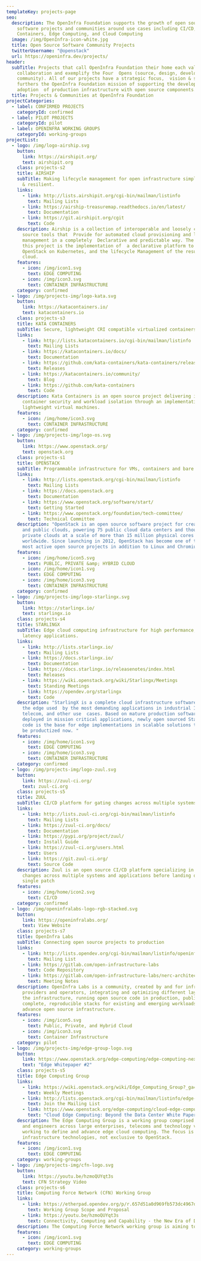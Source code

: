 ```yaml
---
templateKey: projects-page
seo:
  description: The OpenInfra Foundation supports the growth of open source
    software projects and communities around use cases including CI/CD,
    Containers, Edge Computing, and Cloud Computing
  image: /img/OpenInfra-icon-white.jpg
  title: Open Source Software Community Projects
  twitterUsername: "@openstack"
  url: https://openinfra.dev/projects/
header:
  subTitle: Projects that call OpenInfra Foundation their home each value open
    collaboration and exemplify the Four  Opens (source, design, development,
    community). All of our projects have a strategic focus,  vision & scope that
    furthers the OpenInfra Foundation mission of supporting the development and
    adoption  of production infrastructure with open source components.
  title: Projects & Communities at OpenInfra Foundation
projectCategories:
  - label: CONFIRMED PROJECTS
    categoryId: confirmed
  - label: PILOT PROJECTS
    categoryId: pilot
  - label: OPENINFRA WORKING GROUPS
    categoryId: working-groups
projectList:
  - logo: /img/logo-airship.svg
    button:
      link: https://airshipit.org/
      text: airshipit.org
    class: projects-s2
    title: AIRSHIP
    subTitle: Making lifecycle management for open infrastructure simple, repeatable
      & resilient.
    links:
      - link: http://lists.airshipit.org/cgi-bin/mailman/listinfo
        text: Mailing Lists
      - link: https://airship-treasuremap.readthedocs.io/en/latest/
        text: Documentation
      - link: https://git.airshipit.org/cgit
        text: Code
    description: Airship is a collection of interoperable and loosely coupled open
      source tools that  Provide for automated cloud provisioning and life cycle
      management in a completely  Declarative and predictable way. The focus of
      this project is the implementation of  a declarative platform to introduce
      OpenStack on Kubernetes, and the lifecycle Management of the resulting
      cloud.
    features:
      - icon: /img/icon1.svg
        text: EDGE COMPUTING
      - icon: /img/icon3.svg
        text: CONTAINER INFRASTRUCTURE
    category: confirmed
  - logo: /img/projects-img/logo-kata.svg
    button:
      link: https://katacontainers.io/
      text: katacontainers.io
    class: projects-s3
    title: KATA CONTAINERS
    subTitle: Secure, lightweight CRI compatible virtualized containers.
    links:
      - link: http://lists.katacontainers.io/cgi-bin/mailman/listinfo
        text: Mailing Lists
      - link: https://katacontainers.io/docs/
        text: Documentation
      - link: https://github.com/kata-containers/kata-containers/releases
        text: Releases
      - link: https://katacontainers.io/community/
        text: Blog
      - link: https://github.com/kata-containers
        text: Code
    description: Kata Containers is an open source project delivering increased
      container security and workload isolation through an implementation of
      lightweight virtual machines.
    features:
      - icon: /img/home/icon3.svg
        text: CONTAINER INFRASTRUCTURE
    category: confirmed
  - logo: /img/projects-img/logo-os.svg
    button:
      link: https://www.openstack.org/
      text: openstack.org
    class: projects-s1
    title: OPENSTACK
    subTitle: Programmable infrastructure for VMs, containers and bare metal.
    links:
      - link: http://lists.openstack.org/cgi-bin/mailman/listinfo
        text: Mailing Lists
      - link: https://docs.openstack.org
        text: Documentation
      - link: https://www.openstack.org/software/start/
        text: Getting Started
      - link: https://www.openstack.org/foundation/tech-committee/
        text: Technical Committee
    description: "OpenStack is an open source software project for creating private
      and public clouds, powering 75 public cloud data centers and thousands of
      private clouds at a scale of more than 15 million physical cores
      worldwide. Since launching in 2012, OpenStack has become one of the top 3
      most active open source projects in addition to Linux and Chromium. "
    features:
      - icon: /img/home/icon5.svg
        text: PUBLIC, PRIVATE &amp; HYBRID CLOUD
      - icon: /img/home/icon1.svg
        text: EDGE COMPUTING
      - icon: /img/home/icon3.svg
        text: CONTAINER INFRASTRUCTURE
    category: confirmed
  - logo: /img/projects-img/logo-starlingx.svg
    button:
      link: https://starlingx.io/
      text: starlingx.io
    class: projects-s4
    title: STARLINGX
    subTitle: Edge cloud computing infrastructure for high performance, ultra-low
      latency applications.
    links:
      - link: http://lists.starlingx.io/
        text: Mailing Lists
      - link: https://docs.starlingx.io/
        text: Documentation
      - link: https://docs.starlingx.io/releasenotes/index.html
        text: Releases
      - link: https://wiki.openstack.org/wiki/Starlingx/Meetings
        text: Standing Meetings
      - link: https://opendev.org/starlingx
        text: Code
    description: "StarlingX is a complete cloud infrastructure software stack for
      the edge used  by the most demanding applications in industrial IoT,
      telecom, and other use  cases. Based on mature production software
      deployed in mission critical applications, newly open sourced StarlingX
      code is the base for edge implementations in scalable solutions that can
      be productized now. "
    features:
      - icon: /img/home/icon1.svg
        text: EDGE COMPUTING
      - icon: /img/home/icon3.svg
        text: CONTAINER INFRASTRUCTURE
    category: confirmed
  - logo: /img/projects-img/logo-zuul.svg
    button:
      link: https://zuul-ci.org/
      text: zuul-ci.org
    class: projects-s5
    title: ZUUL
    subTitle: CI/CD platform for gating changes across multiple systems/repos.
    links:
      - link: http://lists.zuul-ci.org/cgi-bin/mailman/listinfo
        text: Mailing Lists
      - link: https://zuul-ci.org/docs/
        text: Documentation
      - link: https://pypi.org/project/zuul/
        text: Install Guide
      - link: https://zuul-ci.org/users.html
        text: Users
      - link: https://git.zuul-ci.org/
        text: Source Code
    description: Zuul is an open source CI/CD platform specializing in gating
      changes across multiple systems and applications before landing on a
      single patch
    features:
      - icon: /img/home/icon2.svg
        text: CI/CD
    category: confirmed
  - logo: /img/openinfralabs-logo-rgb-stacked.svg
    button:
      link: https://openinfralabs.org/
      text: View Website
    class: projects-s7
    title: OpenInfra Labs
    subTitle: Connecting open source projects to production
    links:
      - link: http://lists.opendev.org/cgi-bin/mailman/listinfo/openinfralabs
        text: Mailing List
      - link: https://gitlab.com/open-infrastructure-labs
        text: Code Repository
      - link: https://gitlab.com/open-infrastructure-labs/nerc-architecture
        text: Meeting Notes
    description: OpenInfra Labs is a community, created by and for infrastructure
      providers and operators, integrating and optimizing different layers of
      the infrastructure, running open source code in production, publishing
      complete, reproducible stacks for existing and emerging workloads, to
      advance open source infrastructure.
    features:
      - icon: /img/icon5.svg
        text: Public, Private, and Hybrid Cloud
      - icon: /img/icon3.svg
        text: Container Infrastructure
    category: pilot
  - logo: /img/projects-img/edge-group-logo.svg
    button:
      link: https://www.openstack.org/edge-computing/edge-computing-next-steps-in-architecture-design-and-testing
      text: "Edge Whitepaper #2"
    class: projects-s5
    title: Edge Computing Group
    links:
      - link: https://wiki.openstack.org/wiki/Edge_Computing_Group?_ga=2.89217689.361772780.1598227486-61533541.1515512744
        text: Weekly Meetings
      - link: http://lists.openstack.org/cgi-bin/mailman/listinfo/edge-computing
        text: Join the Mailing List
      - link: https://www.openstack.org/edge-computing/cloud-edge-computing-beyond-the-data-center?lang=en_US
        text: "Cloud Edge Computing: Beyond the Data Center White Paper"
    description: The Edge Computing Group is a working group comprised of architects
      and engineers across large enterprises, telecoms and technology vendors
      working to define and advance edge cloud computing. The focus is open
      infrastructure technologies, not exclusive to OpenStack.
    features:
      - icon: /img/icon1.svg
        text: EDGE COMPUTING
    category: working-groups
  - logo: /img/projects-img/cfn-logo.svg
    button:
      link: https://youtu.be/hzmoQUYqt3s
      text: CFN Strategy Video
    class: projects-s6
    title: Computing Force Network (CFN) Working Group
    links:
      - link: https://etherpad.opendev.org/p/r.657d51a0d969fb573dc4967db98c6bbe
        text: Working Group Scope and Proposal
      - link: https://youtu.be/hzmoQUYqt3s
        text: Connectivity, Computing and Capability - the New Era of Digital Infrastructure
    description: The Computing Force Network working group is aiming to formulate solutions for common challenges with using related technologies, promoting technical implementations, and gradually building the next generation of open infrastructure.
    features:
      - icon: /img/icon1.svg
        text: EDGE COMPUTING
    category: working-groups
---
```

